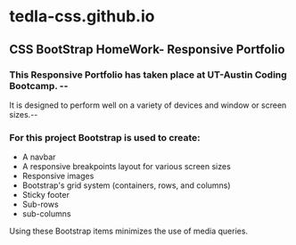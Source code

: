 # tedla-css.github.io

## CSS BootStrap HomeWork- Responsive Portfolio

### This Responsive Portfolio has taken place at UT-Austin Coding Bootcamp. --
It is designed to perform well on a variety of devices and window or screen sizes.--
### For this project Bootstrap is used to create:
* A navbar
* A responsive breakpoints layout for various screen sizes
* Responsive images
* Bootstrap's grid system (containers, rows, and columns)
* Sticky footer
* Sub-rows
* sub-columns

Using these Bootstrap items minimizes the use of media queries.
